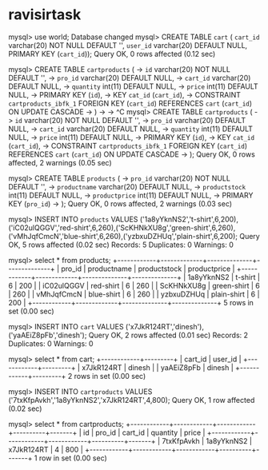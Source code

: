 # ravisirtask
mysql> use world;
Database changed
mysql> CREATE TABLE `cart` (  `cart_id` varchar(20) NOT NULL DEFAULT '',  `user_id` varchar(20) DEFAULT NULL,  PRIMARY KEY (`cart_id`));
Query OK, 0 rows affected (0.12 sec)

mysql> CREATE TABLE `cartproducts` (
    ->   `id` varchar(20) NOT NULL DEFAULT '',
    ->   `pro_id` varchar(20) DEFAULT NULL,
    ->   `cart_id` varchar(20) DEFAULT NULL,
    ->   `quantity` int(11) DEFAULT NULL,
    ->   `price` int(11) DEFAULT NULL,
    ->   PRIMARY KEY (`id`),
    ->   KEY `cat_id` (`cart_id`),
    ->   CONSTRAINT `cartproducts_ibfk_1` FOREIGN KEY (`cart_id`) REFERENCES `cart` (`cart_id`) ON UPDATE CASCADE
    -> )
    ->
    -> ^C
mysql> CREATE TABLE `cartproducts` (
    ->   `id` varchar(20) NOT NULL DEFAULT '',
    ->   `pro_id` varchar(20) DEFAULT NULL,
    ->   `cart_id` varchar(20) DEFAULT NULL,
    ->   `quantity` int(11) DEFAULT NULL,
    ->   `price` int(11) DEFAULT NULL,
    ->   PRIMARY KEY (`id`),
    ->   KEY `cat_id` (`cart_id`),
    ->   CONSTRAINT `cartproducts_ibfk_1` FOREIGN KEY (`cart_id`) REFERENCES `cart` (`cart_id`) ON UPDATE CASCADE
    -> );
Query OK, 0 rows affected, 2 warnings (0.05 sec)

mysql> CREATE TABLE `products` (
    ->   `pro_id` varchar(20) NOT NULL DEFAULT '',
    ->   `productname` varchar(20) DEFAULT NULL,
    ->   `productstock` int(11) DEFAULT NULL,
    ->   `productprice` int(11) DEFAULT NULL,
    ->   PRIMARY KEY (`pro_id`)
    -> );
Query OK, 0 rows affected, 2 warnings (0.03 sec)

mysql> INSERT INTO `products` VALUES ('1a8yYknNS2','t-shirt',6,200),('iC02ulQGGV','red-shirt',6,260),('ScKHNkXU8g','green-shirt',6,260),('vMhJqfCmcN','blue-shirt',6,260),('yzbxuDZHUq','plain-shirt',6,200);
Query OK, 5 rows affected (0.02 sec)
Records: 5  Duplicates: 0  Warnings: 0

mysql> select * from products;
+------------+-------------+--------------+--------------+
| pro_id     | productname | productstock | productprice |
+------------+-------------+--------------+--------------+
| 1a8yYknNS2 | t-shirt     |            6 |          200 |
| iC02ulQGGV | red-shirt   |            6 |          260 |
| ScKHNkXU8g | green-shirt |            6 |          260 |
| vMhJqfCmcN | blue-shirt  |            6 |          260 |
| yzbxuDZHUq | plain-shirt |            6 |          200 |
+------------+-------------+--------------+--------------+
5 rows in set (0.00 sec)

mysql> INSERT INTO `cart` VALUES ('x7JkR124RT','dinesh'),('yaAEiZ8pFb','dinesh');
Query OK, 2 rows affected (0.01 sec)
Records: 2  Duplicates: 0  Warnings: 0

mysql> select * from cart;
+------------+---------+
| cart_id    | user_id |
+------------+---------+
| x7JkR124RT | dinesh  |
| yaAEiZ8pFb | dinesh  |
+------------+---------+
2 rows in set (0.00 sec)

mysql> INSERT INTO `cartproducts` VALUES ('7txKfpAvkh','1a8yYknNS2','x7JkR124RT',4,800);
Query OK, 1 row affected (0.02 sec)

mysql> select * from cartproducts;
+------------+------------+------------+----------+-------+
| id         | pro_id     | cart_id    | quantity | price |
+------------+------------+------------+----------+-------+
| 7txKfpAvkh | 1a8yYknNS2 | x7JkR124RT |        4 |   800 |
+------------+------------+------------+----------+-------+
1 row in set (0.00 sec)
